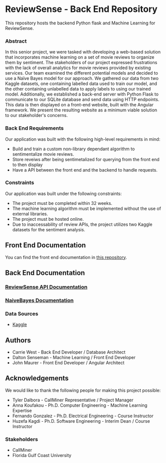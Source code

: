 # ReviewSense - Back End Repository
This repository hosts the backend Python flask and Machine Learning for ReviewSense.

### Abstract

In this senior project, we were tasked with developing a web-based solution that incorporates machine learning on a set of movie reviews to organize them by sentiment. The stakeholders of our project expressed frustrations with the lack of overall analytics for movie reviews provided by existing services. Our team examined the different potential models and decided to use a Naïve Bayes model for our approach. We gathered our data from two Kaggle datasets, one containing labelled data used to train our model, and the other containing unlabelled data to apply labels to using our trained model. Additionally, we established a back-end server with Python Flask to communicate to our SQLite database and send data using HTTP endpoints. This data is then displayed on a front-end website, built with the Angular framework. We present the resulting website as a minimum viable solution to our stakeholder's concerns.

### Back End Requirements
Our application was built with the following high-level requirements in mind:
* Build and train a custom non-library dependant algorithm to sentimentalize movie reviews.
* Store reveiws after being sentimetalized for querying from the front end to then display
* Have a API between the front end and the backend to handle requests.

### Constraints
Our application was built under the following constraints:
* The project must be completed within 32 weeks.
* The machine learning algorithm must be implemented without the use of external libraries.
* The project must be hosted online.
* Due to inaccessability of review APIs, the project utilizes two Kaggle datasets for the sentiment analysis.


## Front End Documentation

You can find the front end documentation in [this repository](https://github.com/john-t-maurer/ReviewSenseFrontEnd).

## Back End Documentation

### [ReviewSense API Documentation](https://github.com/DaltonSenseman/movie-sentiment-seniorproject/blob/main/Flask%20Server/APIDocs.md#reviewsense-api)   

### [NaiveBayes Documentation](https://github.com/DaltonSenseman/movie-sentiment-seniorproject/blob/main/NaiveBayes%20Machine%20Learning/NaiveBayes_Doc.md#reviewsense-naivebayes-doc)

### Data Sources
* [Kaggle](https://www.kaggle.com/)

## Authors
* Carrie West - Back End Developer / Database Architect
* Dalton Senseman - Machine Learning / Front End Developer
* John Maurer - Front End Developer / Angular Architect

## Acknowledgements
We would like to thank the following people for making this project possible:
* Tyler Dalbora - CallMiner Representative / Project Manager
* Anna Koufakou - Ph.D. Computer Engineering - Machine Learning Expertise
* Fernando Gonzalez - Ph.D. Electrical Engineering - Course Instructor
* Huzefa Kagdi - Ph.D. Software Engineering - Interim Dean / Course Instructor

### Stakeholders
* CallMiner
* Florida Gulf Coast University
